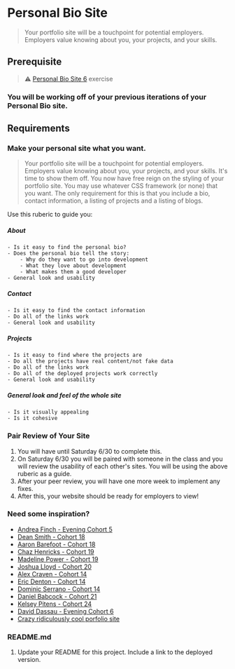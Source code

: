# Personal Bio Site
> Your portfolio site will be a touchpoint for potential employers. Employers value knowing about you, your projects, and your skills.

## Prerequisite

> :warning: [Personal Bio Site 6](personal-bio-site-06.md) exercise

### You will be working off of your previous iterations of your Personal Bio site.

## Requirements

### Make your personal site what you want.
> Your portfolio site will be a touchpoint for potential employers. Employers value knowing about you, your projects, and your skills. It's time to show them off. You now have free reign on the styling of your portfolio site. You may use whatever CSS framework (or none) that you want. The only requirement for this is that you include a bio, contact information, a listing of projects and a listing of blogs.

Use this ruberic to guide you:
##### About
	- Is it easy to find the personal bio?
	- Does the personal bio tell the story:
		- Why do they want to go into development
		- What they love about development
		- What makes them a good developer
	- General look and usability
	
##### Contact
	- Is it easy to find the contact information
	- Do all of the links work
	- General look and usability

##### Projects
	- Is it easy to find where the projects are
	- Do all the projects have real content/not fake data	
	- Do all of the links work
	- Do all of the deployed projects work correctly
	- General look and usability

##### General look and feel of the whole site
	- Is it visually appealing
	- Is it cohesive

###  Pair Review of Your Site
1. You will have until Saturday 6/30 to complete this.
1. On Saturday 6/30 you will be paired with someone in the class and you will review the usability of each other's sites. You will be using the above ruberic as a guide.
1. After your peer review, you will have one more week to implement any fixes.
1. After this, your website should be ready for employers to view!

### Need some inspiration?
- [Andrea Finch - Evening Cohort 5](https://aefinch.github.io/portfolio/)
- [Dean Smith - Cohort 18](http://deanthecodesmith.com/)
- [Aaron Barefoot - Cohort 18](https://aaronbarfoot.com/)
- [Chaz Henricks - Cohort 19](http://www.chazhenricks.com/)
- [Madeline Power - Cohort 19](https://madelineepower.github.io/)
- [Joshua Lloyd - Cohort 20](http://www.joshualloyd.com/index.html)
- [Alex Craven - Cohort 14](http://walexcraven.com/)
- [Eric Denton - Cohort 14](https://iamericanartist.github.io/)
- [Dominic Serrano - Cohort 14](https://dominicserrano.com/project)
- [Daniel Babcock - Cohort 21](http://www.danielbabcock.com/)
- [Kelsey Pitens - Cohort 24](http://kelseypintens.com/)
- [David Dassau - Evening Cohort 6](http://davidtdassau.com/)
- [Crazy ridiculously cool porfolio site](http://www.rleonardi.com/interactive-resume/)

### README.md
1. Update your README for this project. Include a link to the deployed version.
